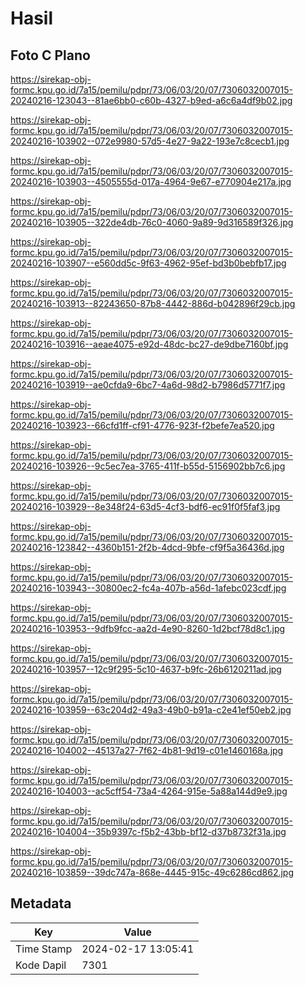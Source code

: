 # Hasil

## Foto C Plano

https://sirekap-obj-formc.kpu.go.id/7a15/pemilu/pdpr/73/06/03/20/07/7306032007015-20240216-123043--81ae6bb0-c60b-4327-b9ed-a6c6a4df9b02.jpg

https://sirekap-obj-formc.kpu.go.id/7a15/pemilu/pdpr/73/06/03/20/07/7306032007015-20240216-103902--072e9980-57d5-4e27-9a22-193e7c8cecb1.jpg

https://sirekap-obj-formc.kpu.go.id/7a15/pemilu/pdpr/73/06/03/20/07/7306032007015-20240216-103903--4505555d-017a-4964-9e67-e770904e217a.jpg

https://sirekap-obj-formc.kpu.go.id/7a15/pemilu/pdpr/73/06/03/20/07/7306032007015-20240216-103905--322de4db-76c0-4060-9a89-9d316589f326.jpg

https://sirekap-obj-formc.kpu.go.id/7a15/pemilu/pdpr/73/06/03/20/07/7306032007015-20240216-103907--e560dd5c-9f63-4962-95ef-bd3b0bebfb17.jpg

https://sirekap-obj-formc.kpu.go.id/7a15/pemilu/pdpr/73/06/03/20/07/7306032007015-20240216-103913--82243650-87b8-4442-886d-b042896f29cb.jpg

https://sirekap-obj-formc.kpu.go.id/7a15/pemilu/pdpr/73/06/03/20/07/7306032007015-20240216-103916--aeae4075-e92d-48dc-bc27-de9dbe7160bf.jpg

https://sirekap-obj-formc.kpu.go.id/7a15/pemilu/pdpr/73/06/03/20/07/7306032007015-20240216-103919--ae0cfda9-6bc7-4a6d-98d2-b7986d5771f7.jpg

https://sirekap-obj-formc.kpu.go.id/7a15/pemilu/pdpr/73/06/03/20/07/7306032007015-20240216-103923--66cfd1ff-cf91-4776-923f-f2befe7ea520.jpg

https://sirekap-obj-formc.kpu.go.id/7a15/pemilu/pdpr/73/06/03/20/07/7306032007015-20240216-103926--9c5ec7ea-3765-411f-b55d-5156902bb7c6.jpg

https://sirekap-obj-formc.kpu.go.id/7a15/pemilu/pdpr/73/06/03/20/07/7306032007015-20240216-103929--8e348f24-63d5-4cf3-bdf6-ec91f0f5faf3.jpg

https://sirekap-obj-formc.kpu.go.id/7a15/pemilu/pdpr/73/06/03/20/07/7306032007015-20240216-123842--4360b151-2f2b-4dcd-9bfe-cf9f5a36436d.jpg

https://sirekap-obj-formc.kpu.go.id/7a15/pemilu/pdpr/73/06/03/20/07/7306032007015-20240216-103943--30800ec2-fc4a-407b-a56d-1afebc023cdf.jpg

https://sirekap-obj-formc.kpu.go.id/7a15/pemilu/pdpr/73/06/03/20/07/7306032007015-20240216-103953--9dfb9fcc-aa2d-4e90-8260-1d2bcf78d8c1.jpg

https://sirekap-obj-formc.kpu.go.id/7a15/pemilu/pdpr/73/06/03/20/07/7306032007015-20240216-103957--12c9f295-5c10-4637-b9fc-26b6120211ad.jpg

https://sirekap-obj-formc.kpu.go.id/7a15/pemilu/pdpr/73/06/03/20/07/7306032007015-20240216-103959--63c204d2-49a3-49b0-b91a-c2e41ef50eb2.jpg

https://sirekap-obj-formc.kpu.go.id/7a15/pemilu/pdpr/73/06/03/20/07/7306032007015-20240216-104002--45137a27-7f62-4b81-9d19-c01e1460168a.jpg

https://sirekap-obj-formc.kpu.go.id/7a15/pemilu/pdpr/73/06/03/20/07/7306032007015-20240216-104003--ac5cff54-73a4-4264-915e-5a88a144d9e9.jpg

https://sirekap-obj-formc.kpu.go.id/7a15/pemilu/pdpr/73/06/03/20/07/7306032007015-20240216-104004--35b9397c-f5b2-43bb-bf12-d37b8732f31a.jpg

https://sirekap-obj-formc.kpu.go.id/7a15/pemilu/pdpr/73/06/03/20/07/7306032007015-20240216-103859--39dc747a-868e-4445-915c-49c6286cd862.jpg


## Metadata

| Key        | Value               |
| ---------- | ------------------- |
| Time Stamp | 2024-02-17 13:05:41 |
| Kode Dapil | 7301                |



